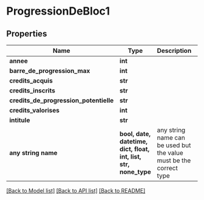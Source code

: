 # ProgressionDeBloc1


## Properties
Name | Type | Description | Notes
------------ | ------------- | ------------- | -------------
**annee** | **int** |  | [optional] 
**barre_de_progression_max** | **int** |  | [optional] 
**credits_acquis** | **str** |  | [optional] 
**credits_inscrits** | **str** |  | [optional] 
**credits_de_progression_potentielle** | **str** |  | [optional] 
**credits_valorises** | **int** |  | [optional] 
**intitule** | **str** |  | [optional] 
**any string name** | **bool, date, datetime, dict, float, int, list, str, none_type** | any string name can be used but the value must be the correct type | [optional]

[[Back to Model list]](../README.md#documentation-for-models) [[Back to API list]](../README.md#documentation-for-api-endpoints) [[Back to README]](../README.md)


